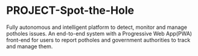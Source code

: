 # PROJECT-Spot-the-Hole
Fully autonomous and intelligent platform to detect, monitor and manage potholes issues. An end-to-end system with a Progressive Web App(PWA) front-end for users to report potholes and government authorities to track and manage them.
